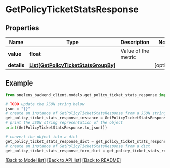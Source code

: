 # GetPolicyTicketStatsResponse


## Properties

Name | Type | Description | Notes
------------ | ------------- | ------------- | -------------
**value** | **float** | Value of the metric | 
**details** | [**List[GetPolicyTicketStatsGroupBy]**](GetPolicyTicketStatsGroupBy.md) |  | [optional] 

## Example

```python
from onelens_backend_client.models.get_policy_ticket_stats_response import GetPolicyTicketStatsResponse

# TODO update the JSON string below
json = "{}"
# create an instance of GetPolicyTicketStatsResponse from a JSON string
get_policy_ticket_stats_response_instance = GetPolicyTicketStatsResponse.from_json(json)
# print the JSON string representation of the object
print(GetPolicyTicketStatsResponse.to_json())

# convert the object into a dict
get_policy_ticket_stats_response_dict = get_policy_ticket_stats_response_instance.to_dict()
# create an instance of GetPolicyTicketStatsResponse from a dict
get_policy_ticket_stats_response_form_dict = get_policy_ticket_stats_response.from_dict(get_policy_ticket_stats_response_dict)
```
[[Back to Model list]](../README.md#documentation-for-models) [[Back to API list]](../README.md#documentation-for-api-endpoints) [[Back to README]](../README.md)


